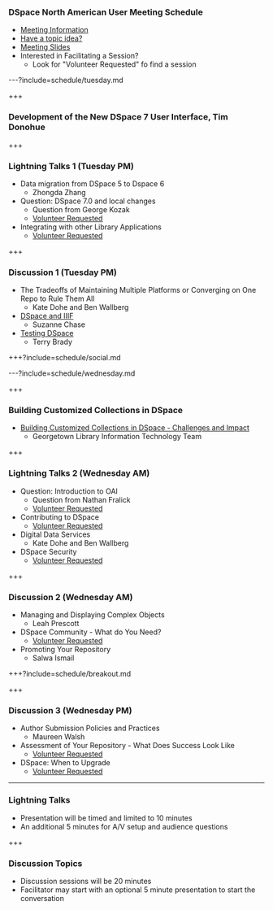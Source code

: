### DSpace North American User Meeting Schedule

* [Meeting Information](https://www.library.georgetown.edu/node/19724)
* [Have a topic idea?](https://docs.google.com/a/georgetown.edu/forms/d/e/1FAIpQLSev8m6pJWaun6Mn0QKupXDZByJfigsEMxkMPZ8nGEgOf_YPyw/viewform)
* [Meeting Slides](https://gitpitch.com/terrywbrady/dspaceUserMeeting?grs=github&t=white)
* Interested in Facilitating a Session?
  * Look for "Volunteer Requested" fo find a session<!-- .element: class="red" -->

---?include=schedule/tuesday.md

+++

### Development of the New DSpace 7 User Interface, Tim Donohue

+++

### Lightning Talks 1 (Tuesday PM)

* Data migration from DSpace 5 to Dspace 6
  * Zhongda Zhang
* Question: DSpace 7.0 and local changes 
  * Question from George Kozak 
  * [Volunteer Requested](mailto:digitalscholarship@georgetown.edu) <!-- .element: class="red" title="Please contact us if you are interested in facilitating this session"-->
* Integrating with other Library Applications
  * [Volunteer Requested](mailto:digitalscholarship@georgetown.edu) <!-- .element: class="red" title="Please contact us if you are interested in facilitating this session"-->

+++

### Discussion 1 (Tuesday PM)

* The Tradeoffs of Maintaining Multiple Platforms or Converging on One Repo to Rule Them All
  * Kate Dohe and Ben Wallberg
* [DSpace and IIIF](?p=dspaceIIIF) 
  * Suzanne Chase
* [Testing DSpace](?p=testingDSpace)
  * Terry Brady 

+++?include=schedule/social.md

---?include=schedule/wednesday.md

+++

### Building Customized Collections in DSpace

* [Building Customized Collections in DSpace - Challenges and Impact](?p=customizedCollections)
  * Georgetown Library Information Technology Team

+++

### Lightning Talks 2 (Wednesday AM)

* Question: Introduction to OAI 
  * Question from Nathan Fralick
  * [Volunteer Requested](mailto:digitalscholarship@georgetown.edu) <!-- .element: class="red" title="Please contact us if you are interested in facilitating this session"-->
* Contributing to DSpace  
  * [Volunteer Requested](mailto:digitalscholarship@georgetown.edu) <!-- .element: class="red" title="Please contact us if you are interested in facilitating this session"-->
* Digital Data Services 
  * Kate Dohe and Ben Wallberg
* DSpace Security  
  * [Volunteer Requested](mailto:digitalscholarship@georgetown.edu) <!-- .element: class="red" title="Please contact us if you are interested in facilitating this session"-->

+++

### Discussion 2 (Wednesday AM)

* Managing and Displaying Complex Objects
  * Leah Prescott
* DSpace Community - What do You Need?
  * [Volunteer Requested](mailto:digitalscholarship@georgetown.edu) <!-- .element: class="red" title="Please contact us if you are interested in facilitating this session"-->
* Promoting Your Repository
  * Salwa Ismail

+++?include=schedule/breakout.md
  
+++

### Discussion 3 (Wednesday PM)

* Author Submission Policies and Practices
  * Maureen Walsh
* Assessment of Your Repository - What Does Success Look Like
  * [Volunteer Requested](mailto:digitalscholarship@georgetown.edu) <!-- .element: class="red" title="Please contact us if you are interested in facilitating this session"-->
* DSpace: When to Upgrade
  * [Volunteer Requested](mailto:digitalscholarship@georgetown.edu) <!-- .element: class="red" title="Please contact us if you are interested in facilitating this session"-->

---

### Lightning Talks

* Presentation will be timed and limited to 10 minutes
* An additional 5 minutes for A/V setup and audience questions

+++

### Discussion Topics

* Discussion sessions will be 20 minutes
* Facilitator may start with an optional 5 minute presentation to start the conversation
  